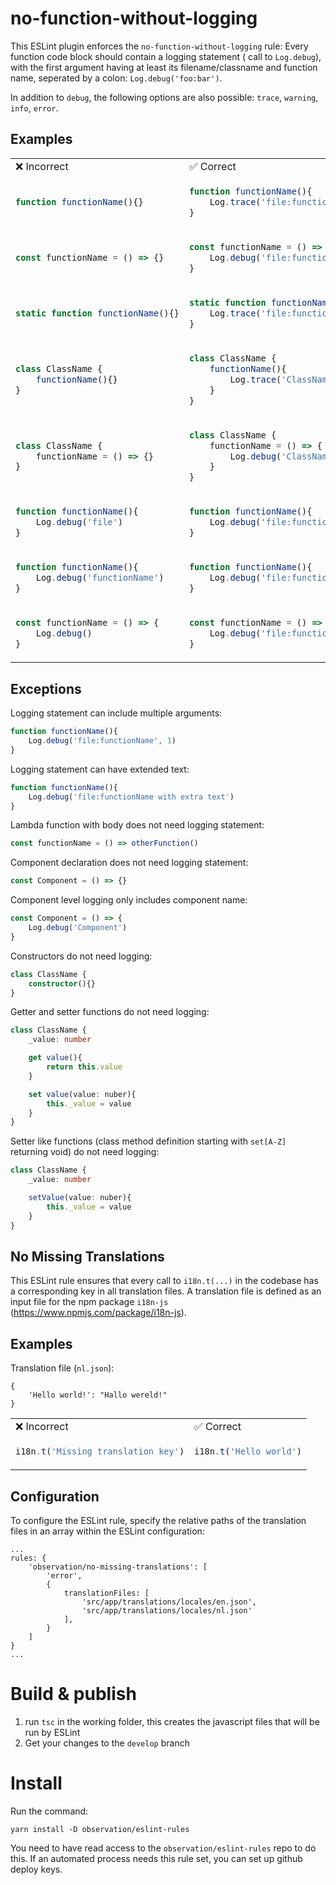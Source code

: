 # no-function-without-logging
This ESLint plugin enforces the `no-function-without-logging` rule: 
Every function code block should contain a logging statement ( call to `Log.debug`), with the first argument having at least its filename/classname and function name, seperated by a colon: `Log.debug('foo:bar')`.

In addition to `debug`, the following options are also possible: `trace`, `warning`, `info`, `error`. 

## Examples

<table>
<tr>
<td> ❌ Incorrect </td> <td> ✅ Correct </td>
</tr>
<tr>
<td>

```typescript
function functionName(){}
```
</td>
<td>

```typescript
function functionName(){
    Log.trace('file:functionName');
}
``` 
</td>
</tr>

<tr>
<td>

```typescript
const functionName = () => {}
```
</td>
<td>

```typescript
const functionName = () => {
    Log.debug('file:functionName');
}
```
</td>
</tr>

<tr>
<td>

```typescript
static function functionName(){}
```
</td>
<td>

```typescript
static function functionName(){
    Log.trace('file:functionName');
}
```
</td>
</tr>

<tr>
<td>

```typescript
class ClassName { 
    functionName(){}
}
```
</td>
<td>

```typescript
class ClassName { 
    functionName(){
        Log.trace('ClassName:functionName');
    }
}
```
</td>
</tr>

<tr>
<td>

```typescript
class ClassName { 
    functionName = () => {}
}
```
</td>
<td>

```typescript
class ClassName { 
    functionName = () => {
        Log.debug('ClassName:functionName');
    }
}
```
</td>
</tr>

<tr>
<td>

```typescript
function functionName(){ 
    Log.debug('file')
}
```
</td>
<td>

```typescript
function functionName(){ 
    Log.debug('file:functionName')
}
```
</td>
</tr>

<tr>
<td>

```typescript
function functionName(){ 
    Log.debug('functionName')
}
```
</td>
<td>

```typescript
function functionName(){ 
    Log.debug('file:functionName')
}
```
</td>
</tr>

<tr>
<td>

```typescript
const functionName = () => { 
    Log.debug()
}
```
</td>
<td>

```typescript
const functionName = () => { 
    Log.debug('file:functionName')
}
```
</td>
</tr>
</table>

## Exceptions

Logging statement can include multiple arguments:
```typescript
function functionName(){ 
    Log.debug('file:functionName', 1)
}
```

Logging statement can have extended text:
```typescript
function functionName(){ 
    Log.debug('file:functionName with extra text')
}
```

Lambda function with body does not need logging statement:
```typescript
const functionName = () => otherFunction()
```

Component declaration does not need logging statement:
```typescript
const Component = () => {}
```

Component level logging only includes component name:
```typescript
const Component = () => { 
    Log.debug('Component') 
}
```

Constructors do not need logging:
```typescript
class ClassName {
    constructor(){}
}
```

Getter and setter functions do not need logging:
```typescript
class ClassName {
    _value: number

    get value(){
        return this.value
    }

    set value(value: nuber){
        this._value = value
    }
}
```

Setter like functions (class method definition starting with `set[A-Z]` returning void) do not need logging:
```typescript
class ClassName {
    _value: number

    setValue(value: nuber){
        this._value = value
    }
}
```

## No Missing Translations

This ESLint rule ensures that every call to `i18n.t(...)` in the codebase has a corresponding key in all translation files. A translation file is defined as an input file for the npm package `i18n-js` (https://www.npmjs.com/package/i18n-js).

## Examples

Translation file (`nl.json`):
```
{
    'Hello world!': "Hallo wereld!"
}
```

<table>
<tr>
<td> ❌ Incorrect </td> <td> ✅ Correct </td>
</tr>
<tr>
<td>

```typescript
i18n.t('Missing translation key')
```
</td>
<td>

```typescript
i18n.t('Hello world')
``` 
</td>
</tr>
</table>

## Configuration
To configure the ESLint rule, specify the relative paths of the translation files in an array within the ESLint configuration:
```
...
rules: {
    'observation/no-missing-translations': [
        'error', 
        {
            translationFiles: [
                'src/app/translations/locales/en.json', 
                'src/app/translations/locales/nl.json'
            ],
        }
    ]
}
...

```

# Build & publish

1. run `tsc` in the working folder, this creates the javascript files that will be run by ESLint
2. Get your changes to the `develop` branch

# Install
Run the command:
```shell
yarn install -D observation/eslint-rules
```
You need to have read access to the `observation/eslint-rules` repo to do this. If an automated process needs this rule set, you can set up github deploy keys.